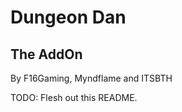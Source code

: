 Dungeon Dan
===========
The AddOn
---------

By F16Gaming, Myndflame and ITSBTH

TODO: Flesh out this README.
